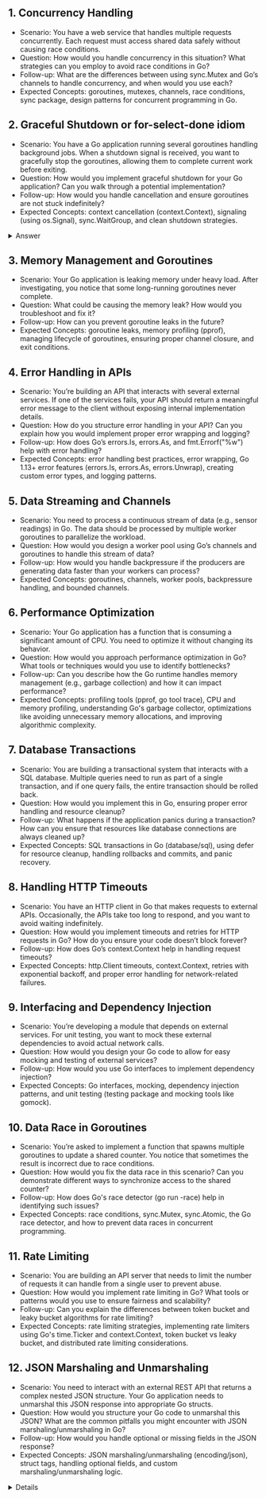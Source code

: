## 1. Concurrency Handling

- Scenario: You have a web service that handles multiple requests concurrently. Each request must access shared data safely without causing race conditions.
- Question: How would you handle concurrency in this situation? What strategies can you employ to avoid race conditions in Go?
- Follow-up: What are the differences between using sync.Mutex and Go’s channels to handle concurrency, and when would you use each?
- Expected Concepts: goroutines, mutexes, channels, race conditions, sync package, design patterns for concurrent programming in Go.

## 2. Graceful Shutdown or for-select-done idiom
- Scenario: You have a Go application running several goroutines handling background jobs. When a shutdown signal is received, you want to gracefully stop the goroutines, allowing them to complete current work before exiting.
- Question: How would you implement graceful shutdown for your Go application? Can you walk through a potential implementation?
- Follow-up: How would you handle cancellation and ensure goroutines are not stuck indefinitely?
- Expected Concepts: context cancellation (context.Context), signaling (using os.Signal), sync.WaitGroup, and clean shutdown strategies.

<details>
  <summary>Answer</summary>

  ```go
  // MessageChannel returns a receive only channel and starts a goroutine
// which sends message to that channel after every 2 seconds.
func MessageChannel() <-chan string {
	ch := make(chan string)
	go func() {
		defer close(ch)
		for i := 0; i < 3; i++ {
			time.Sleep(2 * time.Second)
			ch <- fmt.Sprintf("message %d", i)
		}
	}()
	return ch
}

// NotificationChannel returns a send only channel and starts
// a goroutine which receives notifications from that channel.
func NotificationChannel() chan<- string {
	ch := make(chan string)
	go func() {
		for _ = range ch {
			// do nothing
		}
	}()
	return ch
}

func main() {
	source := MessageChannel()
	destination := NotificationChannel()

	done := make(chan struct{})
  // worker goroutine
	go func() {
		defer close(done)
		for {
			message, ok := <-source
			if !ok {
				return
			}
			fmt.Printf("message received: %s\n", message)
			// some processing
			fmt.Println("processing...")
			time.Sleep(time.Second)
			notification := fmt.Sprintf("notification - %s", message)
			destination <- notification
			fmt.Println("notification sent")
		}
	}()
	<-done
}
```

Go applications may be abruptly terminated by triggers such as container stop/restart when using docker, pressing Ctrl+C or closing the terminal.

Let’s press Ctrl+C while our application is processing the received message. It abruptly terminates the execution and the message is lost -

```shell
message received: message 0
processing...
notification sent
message received: message 1
processing...
exit status 0xc000013a
```

The above output shows that notification for message 0 was sent to destination but notification for message 1 is lost due to premature termination during processing.

How can we ensure that the notification for any received message is not lost and always gets delivered to the destination?
Let’s write solution to this problem.

```go
func main() {
	source := MessageChannel()
	destination := NotificationChannel()

	ctx, cancel := signal.NotifyContext(context.Background(), os.Interrupt)
	done := make(chan struct{})
	go func() {
		defer close(done)
		for {
			select {
			case <-ctx.Done():
				return
			case message, ok := <-source:
				if !ok {
					return
				}
				fmt.Printf("message received: %s\n", message)
				// some processing
				fmt.Println("processing...")
				time.Sleep(time.Second)
				notification := fmt.Sprintf("notification - %s", message)
				destination <- notification
				fmt.Println("notification sent")
			}
		}
	}()
	<-done
	cancel() // release context resources
	fmt.Printf("main exits")
}
```

### Some more questions around this solution 
#### Question
```shell
If   !ok {
            return
        } 

Still done is expecting something ..is this case of goroutine leak ?
```
Channel Read with ok:

When you read from a channel in Go with message, ok := <-source, the ok variable indicates whether the channel is still open (true) or closed (false).
If ok is false, it means the channel has been closed and all values have been received.
Goroutine Exits on Channel Close:

The statement if !ok { return } means that if the source channel is closed (ok is false), the worker goroutine will exit the for loop and return, effectively terminating the goroutine.
Channel Closure and done

Closing the done Channel:
The done channel is closed by the defer close(done) statement, which is guaranteed to be executed when the worker goroutine returns.
This ensures that once the worker goroutine exits (either because the source channel is closed or due to other conditions), the done channel will be closed, signaling the completion of the goroutine.
</details>

## 3. Memory Management and Goroutines
- Scenario: Your Go application is leaking memory under heavy load. After investigating, you notice that some long-running goroutines never complete.
- Question: What could be causing the memory leak? How would you troubleshoot and fix it?
- Follow-up: How can you prevent goroutine leaks in the future?
- Expected Concepts: goroutine leaks, memory profiling (pprof), managing lifecycle of goroutines, ensuring proper channel closure, and exit conditions.

## 4. Error Handling in APIs
- Scenario: You’re building an API that interacts with several external services. If one of the services fails, your API should return a meaningful error message to the client without exposing internal implementation details.
- Question: How do you structure error handling in your API? Can you explain how you would implement proper error wrapping and logging?
- Follow-up: How does Go’s errors.Is, errors.As, and fmt.Errorf("%w") help with error handling?
- Expected Concepts: error handling best practices, error wrapping, Go 1.13+ error features (errors.Is, errors.As, errors.Unwrap), creating custom error types, and logging patterns.

## 5. Data Streaming and Channels
- Scenario: You need to process a continuous stream of data (e.g., sensor readings) in Go. The data should be processed by multiple worker goroutines to parallelize the workload.
- Question: How would you design a worker pool using Go’s channels and goroutines to handle this stream of data?
- Follow-up: How would you handle backpressure if the producers are generating data faster than your workers can process?
- Expected Concepts: goroutines, channels, worker pools, backpressure handling, and bounded channels.

## 6. Performance Optimization
- Scenario: Your Go application has a function that is consuming a significant amount of CPU. You need to optimize it without changing its behavior.
- Question: How would you approach performance optimization in Go? What tools or techniques would you use to identify bottlenecks?
- Follow-up: Can you describe how the Go runtime handles memory management (e.g., garbage collection) and how it can impact performance?
- Expected Concepts: profiling tools (pprof, go tool trace), CPU and memory profiling, understanding Go's garbage collector, optimizations like avoiding unnecessary memory allocations, and improving algorithmic complexity.

## 7. Database Transactions
- Scenario: You are building a transactional system that interacts with a SQL database. Multiple queries need to run as part of a single transaction, and if one query fails, the entire transaction should be rolled back.
- Question: How would you implement this in Go, ensuring proper error handling and resource cleanup?
- Follow-up: What happens if the application panics during a transaction? How can you ensure that resources like database connections are always cleaned up?
- Expected Concepts: SQL transactions in Go (database/sql), using defer for resource cleanup, handling rollbacks and commits, and panic recovery.

## 8. Handling HTTP Timeouts
- Scenario: You have an HTTP client in Go that makes requests to external APIs. Occasionally, the APIs take too long to respond, and you want to avoid waiting indefinitely.
- Question: How would you implement timeouts and retries for HTTP requests in Go? How do you ensure your code doesn’t block forever?
- Follow-up: How does Go’s context.Context help in handling request timeouts?
- Expected Concepts: http.Client timeouts, context.Context, retries with exponential backoff, and proper error handling for network-related failures.

## 9. Interfacing and Dependency Injection
- Scenario: You’re developing a module that depends on external services. For unit testing, you want to mock these external dependencies to avoid actual network calls.
- Question: How would you design your Go code to allow for easy mocking and testing of external services?
- Follow-up: How would you use Go interfaces to implement dependency injection?
- Expected Concepts: Go interfaces, mocking, dependency injection patterns, and unit testing (testing package and mocking tools like gomock).

## 10. Data Race in Goroutines
- Scenario: You’re asked to implement a function that spawns multiple goroutines to update a shared counter. You notice that sometimes the result is incorrect due to race conditions.
- Question: How would you fix the data race in this scenario? Can you demonstrate different ways to synchronize access to the shared counter?
- Follow-up: How does Go's race detector (go run -race) help in identifying such issues?
- Expected Concepts: race conditions, sync.Mutex, sync.Atomic, the Go race detector, and how to prevent data races in concurrent programming.

## 11. Rate Limiting
- Scenario: You are building an API server that needs to limit the number of requests it can handle from a single user to prevent abuse.
- Question: How would you implement rate limiting in Go? What tools or patterns would you use to ensure fairness and scalability?
- Follow-up: Can you explain the differences between token bucket and leaky bucket algorithms for rate limiting?
- Expected Concepts: rate limiting strategies, implementing rate limiters using Go's time.Ticker and context.Context, token bucket vs leaky bucket, and distributed rate limiting considerations.

## 12. JSON Marshaling and Unmarshaling
- Scenario: You need to interact with an external REST API that returns a complex nested JSON structure. Your Go application needs to unmarshal this JSON response into appropriate Go structs.
- Question: How would you structure your Go code to unmarshal this JSON? What are the common pitfalls you might encounter with JSON marshaling/unmarshaling in Go?
- Follow-up: How would you handle optional or missing fields in the JSON response?
- Expected Concepts: JSON marshaling/unmarshaling (encoding/json), struct tags, handling optional fields, and custom marshaling/unmarshaling logic.

<details>

```golang
package main

import (
	"encoding/json"
	"errors"
	"fmt"
	"strings"
)

// Address struct (can have missing fields)
type Address struct {
	Street string `json:"street"`
	City   string `json:"city"`
	Zip    string `json:"zip,omitempty"` // Optional field
}

// Profile struct
type Profile struct {
	Email   string  `json:"email"`
	Age     int     `json:"age"`
	Address Address `json:"address"`
}

// Order struct (status is optional)
type Order struct {
	OrderID int     `json:"order_id"`
	Amount  float64 `json:"amount"`
	Status  string  `json:"status,omitempty"` // Optional field
}

// Metadata struct (handles nested preferences)
type Metadata struct {
	SignupDate  string                 `json:"signup_date"`
	Preferences map[string]interface{} `json:"preferences"` // Dynamic fields
}

// User struct with extra fields handling
type User struct {
	UserID   int                    `json:"user_id"`
	Name     string                 `json:"name"`
	Profile  Profile                `json:"profile"`
	Orders   []Order                `json:"orders"`
	Metadata Metadata               `json:"metadata"`
	Extra    map[string]interface{} `json:"-"` // Stores unknown fields
}

// Helper function to check if a field exists and has the correct type
func getFieldAsString(data map[string]interface{}, field string) (string, error) {
	if val, ok := data[field]; ok {
		if str, valid := val.(string); valid {
			return str, nil
		}
		return "", fmt.Errorf("field %s has invalid type (expected string)", field)
	}
	return "", fmt.Errorf("missing required field: %s", field)
}

func getFieldAsInt(data map[string]interface{}, field string) (int, error) {
	if val, ok := data[field]; ok {
		if num, valid := val.(float64); valid { // JSON numbers are float64 in Go
			return int(num), nil
		}
		return 0, fmt.Errorf("field %s has invalid type (expected int)", field)
	}
	return 0, fmt.Errorf("missing required field: %s", field)
}

// Function to parse JSON with error handling
func parseUserJSON(jsonStream string) (*User, error) {
	reader := strings.NewReader(jsonStream)
	decoder := json.NewDecoder(reader)

	// Step 1: Decode JSON into a map (to validate fields)
	var temp map[string]interface{}
	if err := decoder.Decode(&temp); err != nil {
		return nil, fmt.Errorf("error decoding JSON: %w", err)
	}

	// Step 2: Extract and validate known fields
	var user User
	var err error

	// Validate `user_id`
	if user.UserID, err = getFieldAsInt(temp, "user_id"); err != nil {
		return nil, err
	}

	// Validate `name`
	if user.Name, err = getFieldAsString(temp, "name"); err != nil {
		return nil, err
	}

	// Validate `profile`
	profileData, exists := temp["profile"]
	if !exists {
		return nil, errors.New("missing required field: profile")
	}
	profileBytes, err := json.Marshal(profileData)
	if err != nil {
		return nil, fmt.Errorf("error marshaling profile: %w", err)
	}
	if err := json.Unmarshal(profileBytes, &user.Profile); err != nil {
		return nil, fmt.Errorf("error unmarshaling profile: %w", err)
	}

	// Validate `orders`
	ordersData, exists := temp["orders"]
	if exists {
		ordersBytes, err := json.Marshal(ordersData)
		if err != nil {
			return nil, fmt.Errorf("error marshaling orders: %w", err)
		}
		if err := json.Unmarshal(ordersBytes, &user.Orders); err != nil {
			return nil, fmt.Errorf("error unmarshaling orders: %w", err)
		}
	}

	// Validate `metadata`
	metadataData, exists := temp["metadata"]
	if exists {
		metadataBytes, err := json.Marshal(metadataData)
		if err != nil {
			return nil, fmt.Errorf("error marshaling metadata: %w", err)
		}
		if err := json.Unmarshal(metadataBytes, &user.Metadata); err != nil {
			return nil, fmt.Errorf("error unmarshaling metadata: %w", err)
		}
	}

	// Step 3: Capture unknown fields
	delete(temp, "user_id")
	delete(temp, "name")
	delete(temp, "profile")
	delete(temp, "orders")
	delete(temp, "metadata")
	user.Extra = temp // Store unknown fields

	return &user, nil
}

func main() {
	// Simulating API response
	jsonStream := `{
		"user_id": 123,
		"name": "Alice",
		"profile": {
			"email": "alice@example.com",
			"age": 30,
			"address": {
				"street": "123 Main St",
				"city": "Wonderland",
				"zip": "45678"
			}
		},
		"orders": [
			{"order_id": 1, "amount": 250.75, "status": "shipped"},
			{"order_id": 2, "amount": 99.99}
		],
		"metadata": {
			"signup_date": "2022-01-15",
			"preferences": {
				"newsletter": true,
				"notifications": "email"
			}
		},
		"extraField1": "someValue",
		"extraField2": 42
	}`

	// Parse JSON with error handling
	user, err := parseUserJSON(jsonStream)
	if err != nil {
		fmt.Println("Error:", err)
		return
	}

	// Print parsed result
	fmt.Printf("User: %+v\n", user)
	fmt.Printf("Extra Fields: %+v\n", user.Extra)
}
```
### Purpose of strings.NewReader(jsonStream)

#### Creates an io.Reader
strings.NewReader converts a string into an io.Reader, allowing it to be read like a file or network stream.
This is useful because many Go functions expect an io.Reader instead of a raw string.

#### Works with json.Decoder
The json.Decoder requires an io.Reader to read JSON incrementally.
json.NewDecoder(reader) allows streaming and decoding large JSON objects efficiently.

</details>
  
